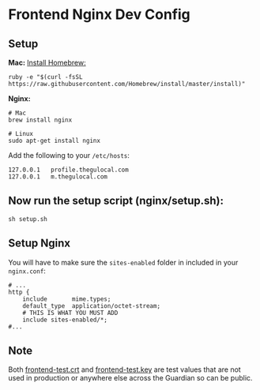 # Frontend Nginx Dev Config

## Setup

__Mac:__ [Install Homebrew:](http://brew.sh/#install)

    ruby -e "$(curl -fsSL https://raw.githubusercontent.com/Homebrew/install/master/install)"

__Nginx:__

    # Mac
    brew install nginx
    
    # Linux
    sudo apt-get install nginx

Add the following to your ```/etc/hosts```:

    127.0.0.1   profile.thegulocal.com
    127.0.0.1   m.thegulocal.com


## Now run the setup script (nginx/setup.sh):

    sh setup.sh

## Setup Nginx

You will have to make sure the ```sites-enabled``` folder in included in your ```nginx.conf```:

    # ...
    http {
        include       mime.types;
        default_type  application/octet-stream;
        # THIS IS WHAT YOU MUST ADD
        include sites-enabled/*;
    #...

## Note

Both [frontend-test.crt](frontend-test.crt) and [frontend-test.key](frontend-test.key) are test values that are not used in production or anywhere else across the Guardian so can be public.

